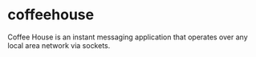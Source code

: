 # coffeehouse

Coffee House is an instant messaging application that operates over any local area network 
via sockets.

